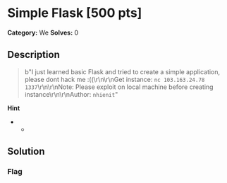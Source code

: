 # Simple Flask [500 pts]

**Category:** We
**Solves:** 0

## Description
>b"I just learned basic Flask and tried to create a simple application, please dont hack me :((\r\n\r\nGet instance: `nc 103.163.24.78 1337`\r\n\r\nNote: Please exploit on local machine before creating instance\r\n\r\nAuthor: `nhienit`"

**Hint**
* -

## Solution

### Flag

